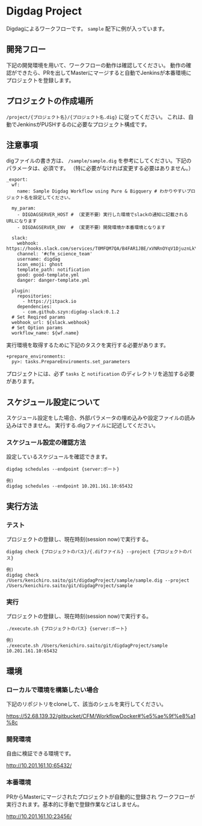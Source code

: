 # Digdag Project

Digdagによるワークフローです。 `sample` 配下に例が入っています。

## 開発フロー

下記の開発環境を用いて、ワークフローの動作は確認してください。
動作の確認ができたら、PRを出してMasterにマージすると自動でJenkinsが本番環境にプロジェクトを登録します。

## プロジェクトの作成場所

`/project/{プロジェクト名}/{プロジェクト名.dig}` に従ってください。
これは、自動でJenkinsがPUSHするのに必要なプロジェクト構成です。

## 注意事項

digファイルの書き方は、 `/sample/sample.dig` を参考にしてください。下記のパラメータは、必須です。
（特に必要がなければ変更する必要はありません。）

```aidl
_export:
  wf:
    name: Sample Digdag Workflow using Pure & Bigquery # わかりやすいプロジェクト名を設定してください。

  my_param:
    - DIGDAGSERVER_HOST # （変更不要）実行した環境でslackの通知に記載されるURLになります 
    - DIGDAGSERVER_ENV  # （変更不要）開発環境か本番環境となります

  slack:
    webhook: https://hooks.slack.com/services/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
    channel: '#cfm_science_team'
    username: digdag
    icon_emoji: ghost
    template_path: notification
    good: good-template.yml
    danger: danger-template.yml

  plugin:
    repositories:
      - https://jitpack.io
    dependencies:
      - com.github.szyn:digdag-slack:0.1.2
  # Set Reqired params
  webhook_url: ${slack.webhook}
  # Set Option params
  workflow_name: ${wf.name}
```

実行環境を取得するために下記のタスクを実行する必要があります。

```aidl
+prepare_environments:
  py>: tasks.PrepareEnviroments.set_parameters
```

プロジェクトには、必ず `tasks` と `notification` のディレクトリを追加する必要があります。

## スケジュール設定について

スケジュール設定をした場合、外部パラメータの埋め込みや設定ファイルの読み込みはできません。
実行する.digファイルに記述してください。

### スケジュール設定の確認方法

設定しているスケジュールを確認できます。

```aidl
digdag schedules --endpoint {server:ポート}

例)
digdag schedules --endpoint 10.201.161.10:65432
```


## 実行方法

### テスト

プロジェクトの登録し、現在時刻(session now)で実行する。

```aidl
digdag check {プロジェクトのパス}/{.difファイル} --project {プロジェクトのパス}

例)
digdag check /Users/kenichiro.saito/git/digdagProject/sample/sample.dig --project /Users/kenichiro.saito/git/digdagProject/sample
```

### 実行

プロジェクトの登録し、現在時刻(session now)で実行する。

```aidl
./execute.sh {プロジェクトのパス} {server:ポート}

例)
./execute.sh /Users/kenichiro.saito/git/digdagProject/sample 10.201.161.10:65432
```

## 環境

### ローカルで環境を構築したい場合

下記のリポジトリをcloneして、該当のシェルを実行してください。

https://52.68.139.32/gitbucket/CFM/WorkflowDocker#%e5%ae%9f%e8%a1%8c

### 開発環境

自由に検証できる環境です。

http://10.201.161.10:65432/

### 本番環境

PRからMasterにマージされたプロジェクトが自動的に登録され
ワークフローが実行されます。基本的に手動で登録作業などはしません。

http://10.201.161.10:23456/